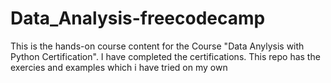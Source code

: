 # Data_Analysis-freecodecamp
This is the hands-on course content for the Course "Data Anylysis with Python Certification". I have completed the certifications. This repo has the exercies and examples which i have tried on my own
